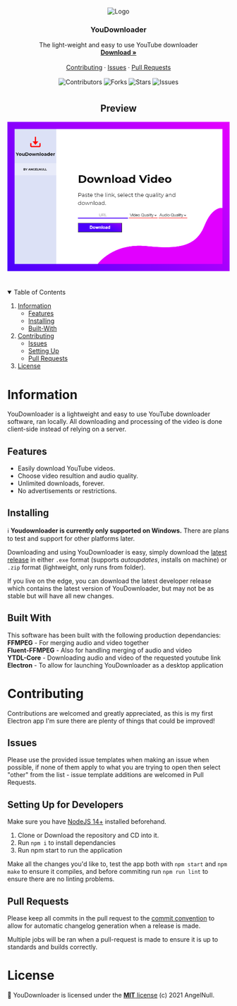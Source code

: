 <!--PROJECT HEAD-->
<br />
<p align="center">
<img src="src/images/logo.ico" alt="Logo">

  <h3 align="center">YouDownloader</h3>

  <p align="center">
    The light-weight and easy to use YouTube downloader
    <br />
    <a href="https://github.com/AngelNull/YouDownloader/releases"><strong>Download »</strong></a>
    <br />
    <br />
    <a href="#contributing">Contributing</a>
    ·
    <a href="https://github.com/AngelNull/YouDownloader/issues">Issues</a>
    ·
    <a href="https://github.com/AngelNull/YouDownloader/pulls">Pull Requests</a>
  </p>
</p>
<p align="center">
<!--Contributors-->
<img src="https://img.shields.io/github/contributors/AngelNull/YouDownloader.svg?style=for-the-badge" align="center" alt='Contributors'>
<!--Forks-->
<img src="https://img.shields.io/github/forks/AngelNull/YouDownloader.svg?style=for-the-badge" align="center" alt='Forks' >
<!--Stars-->
<img src="https://img.shields.io/github/stars/AngelNull/YouDownloader.svg?style=for-the-badge" align="center" alt='Stars' >
<!--Issues-->
<img src="https://img.shields.io/github/issues/AngelNull/YouDownloader.svg?style=for-the-badge" align="center" alt='Issues' >

# 
<h2 align="center"> Preview </h2>
<img src="./src/images/preview.png" align="center" alt='Preview'>

</p>

# 
<!-- TABLE OF CONTENTS -->
<details open="open">
  <summary>Table of Contents</summary>
  <ol>
    <li>
      <a href="#information">Information</a>
      <ul>
        <li><a href="#features">Features</a></li>
        <li><a href="#installing">Installing</a></li>
        <li><a href='#built-with'>Built-With</a></li>
      </ul>
    </li>
    <li>
      <a href="#contributing">Contributing</a>
      <ul>
        <li><a href="#issues">Issues</a></li>
        <li><a href="#setting-up-for-developers">Setting Up</a></li>
        <li><a href='#pull-requests'>Pull Requests</a></li>
        </ul>
        </li>
      </ul>
    </li>
    <li><a href="#license">License</a></li>
  </ol>
</details>

# Information
YouDownloader is a lightweight and easy to use YouTube downloader software, ran locally. All downloading and processing of the video is done client-side instead of relying on a server.

## Features

- Easily download YouTube videos.
- Choose video resultion and audio quality.
- Unlimited downloads, forever.
- No advertisements or restrictions.

## Installing

ℹ **Youdownloader is currently only supported on Windows.** There are plans to test and support for other platforms later.

Downloading and using YouDownloader is easy, simply download the [latest release](https://github.com/AngelNull/YouDownloader/releases) in either `.exe` format (supports *autoupdates*, installs on machine) or `.zip` format (lightweight, only runs from folder).

If you live on the edge, you can download the latest developer release which contains the latest version of YouDownloader, but may not be as stable but will have all new changes.

## Built With
This software has been built with the following production dependancies:    
**FFMPEG** - For merging audio and video together     
**Fluent-FFMPEG** - Also for handling merging of audio and video   
**YTDL-Core** - Downloading audio and video of the requested youtube link   
**Electron** - To allow for launching YouDownloader as a desktop application 

# Contributing
Contributions are welcomed and greatly appreciated, as this is my first Electron app I'm sure there are plenty of things that could be improved!

## Issues 
Please use the provided issue templates when making an issue when possible, if none of them apply to what you are trying to open then select "other" from the list - issue template additions are welcomed in Pull Requests.

## Setting Up for Developers
Make sure you have [NodeJS 14+](https://nodejs.org/en/) installed beforehand.

1. Clone or Download the repository and CD into it.
2. Run `npm i` to install dependancies
3. Run npm start to run the application

Make all the changes you'd like to, test the app both with `npm start` and `npm make` to ensure it compiles, and before commiting run `npm run lint` to ensure there are no linting problems.

## Pull Requests
Please keep all commits in the pull request to the [commit convention](./.github/COMMIT_CONVENTION.md) to allow for automatic changelog generation when a release is made. 

Multiple jobs will be ran when a pull-request is made to ensure it is up to standards and builds correctly.

# License
📜 YouDownloader is licensed under the [**MIT** license](./LICENSE) (c) 2021 AngelNull.